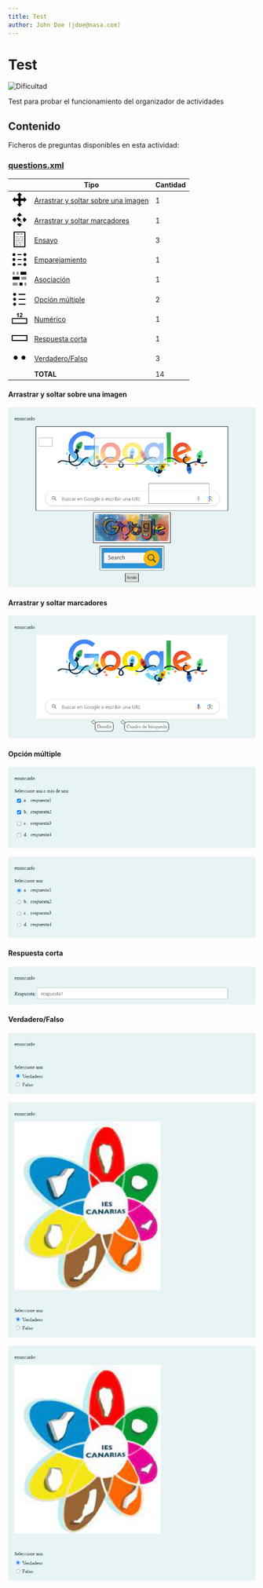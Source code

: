 ```yaml
---
title: Test
author: John Doe (jdoe@nasa.com)
---
```


# Test


![Dificultad](https://img.shields.io/badge/Dificultad-Media-yellow)


Test para probar el funcionamiento del organizador de actividades

## Contenido

Ficheros de preguntas disponibles en esta actividad:


### [questions.xml](https://github.com/iescanarias/actividades/tree/main/.actirepo/test/questions.xml)

|   | Tipo              | Cantidad                   |
| - | ----------------- | -------------------------- |
| ![ddimageortext](https://raw.githubusercontent.com/iescanarias/actividades/main/.actirepo/icons/ddimageortext.svg) | [Arrastrar y soltar sobre una imagen](#arrastrar-y-soltar-sobre-una-imagen) | 1 |
| ![ddmarker](https://raw.githubusercontent.com/iescanarias/actividades/main/.actirepo/icons/ddmarker.svg) | [Arrastrar y soltar marcadores](#arrastrar-y-soltar-marcadores) | 1 |
| ![essay](https://raw.githubusercontent.com/iescanarias/actividades/main/.actirepo/icons/essay.svg) | [Ensayo](#ensayo) | 3 |
| ![matching](https://raw.githubusercontent.com/iescanarias/actividades/main/.actirepo/icons/matching.svg) | [Emparejamiento](#emparejamiento) | 1 |
| ![cloze](https://raw.githubusercontent.com/iescanarias/actividades/main/.actirepo/icons/cloze.svg) | [Asociación](#asociación) | 1 |
| ![multichoice](https://raw.githubusercontent.com/iescanarias/actividades/main/.actirepo/icons/multichoice.svg) | [Opción múltiple](#opción-múltiple) | 2 |
| ![numerical](https://raw.githubusercontent.com/iescanarias/actividades/main/.actirepo/icons/numerical.svg) | [Numérico](#numérico) | 1 |
| ![shortanswer](https://raw.githubusercontent.com/iescanarias/actividades/main/.actirepo/icons/shortanswer.svg) | [Respuesta corta](#respuesta-corta) | 1 |
| ![truefalse](https://raw.githubusercontent.com/iescanarias/actividades/main/.actirepo/icons/truefalse.svg) | [Verdadero/Falso](#verdaderofalso) | 3 |
|   | **TOTAL**         | 14 |


#### Arrastrar y soltar sobre una imagen


![arrastrar-y-soltar-sobre-una-imagen_0.png](images/arrastrar-y-soltar-sobre-una-imagen_0.png)



#### Arrastrar y soltar marcadores


![arrastrar-y-soltar-marcadores_0.png](images/arrastrar-y-soltar-marcadores_0.png)



#### Opción múltiple


![opcion-multiple-respuesta-multiple_0.png](images/opcion-multiple-respuesta-multiple_0.png)

![opcion-multiple-respuesta-simple_0.png](images/opcion-multiple-respuesta-simple_0.png)



#### Respuesta corta


![respuesta-corta_0.png](images/respuesta-corta_0.png)



#### Verdadero/Falso


![verdaderofalso_0.png](images/verdaderofalso_0.png)

![verdaderofalso-con-imagen-adjunta_0.png](images/verdaderofalso-con-imagen-adjunta_0.png)

![verdaderofalso-con-imagen-embebida_0.png](images/verdaderofalso-con-imagen-embebida_0.png)




